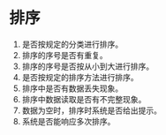 # 排序
1. 是否按规定的分类进行排序。
2. 排序的序号是否有重复。
3. 排序的序号是否按从小到大进行排序。
4. 是否按规定的排序方法进行排序。
5. 排序中是否有数据丢失现象。
6. 排序中数据读取是否有不完整现象。
7. 数据为空时，排序时系统是否给出提示。
8. 系统是否能响应多次排序。